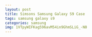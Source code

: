 ```yaml
---
layout: post
title: Simsons Samsung Galaxy S9 Case
tags: samsung galaxy s9
categories: samsung
img: 1VTpyWIFKag596avM54in9GhmSLiG_-N0
---
```

